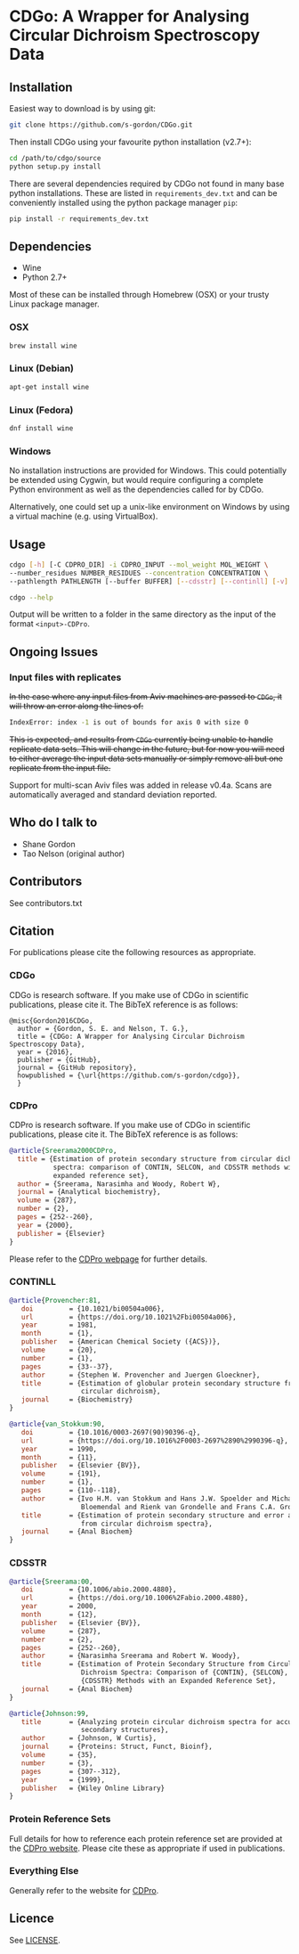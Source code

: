 # CDGo: A Wrapper for Analysing Circular Dichroism Spectroscopy Data

## Installation

Easiest way to download is by using git:

```sh
git clone https://github.com/s-gordon/CDGo.git
```

Then install CDGo using your favourite python installation (v2.7+):

```sh
cd /path/to/cdgo/source
python setup.py install
```

There are several dependencies required by CDGo not found in many base python
installations. These are listed in `requirements_dev.txt` and can be
conveniently installed using the python package manager `pip`:

```sh
pip install -r requirements_dev.txt
```

## Dependencies

* Wine
* Python 2.7+

Most of these can be installed through Homebrew (OSX) or your trusty Linux
package manager.

### OSX ###

```sh
brew install wine
```

### Linux (Debian) ###

```sh
apt-get install wine
```

### Linux (Fedora) ###

```sh
dnf install wine
```

### Windows ###

No installation instructions are provided for Windows. This could potentially be
extended using Cygwin, but would require configuring a complete Python
environment as well as the dependencies called for by CDGo.

Alternatively, one could set up a unix-like environment on Windows by using a
virtual machine (e.g. using VirtualBox).

## Usage

```sh
cdgo [-h] [-C CDPRO_DIR] -i CDPRO_INPUT --mol_weight MOL_WEIGHT \
--number_residues NUMBER_RESIDUES --concentration CONCENTRATION \
--pathlength PATHLENGTH [--buffer BUFFER] [--cdsstr] [--continll] [-v]
```

```sh
cdgo --help
```

Output will be written to a folder in the same directory as the input of the
format `<input>-CDPro`.

## Ongoing Issues

### Input files with replicates ###

~~In the case where any input files from Aviv machines are passed to `CDGo`, it
will throw an error along the lines of:~~

```sh
IndexError: index -1 is out of bounds for axis 0 with size 0
```

~~This is expected, and results from `CDGo` currently being unable to handle
replicate data sets. This will change in the future, but for now you will need
to either average the input data sets manually or simply remove all but one
replicate from the input file.~~

Support for multi-scan Aviv files was added in release v0.4a. Scans are
automatically averaged and standard deviation reported.

## Who do I talk to

* Shane Gordon
* Tao Nelson (original author)

## Contributors

See contributors.txt

## Citation

For publications please cite the following resources as appropriate.

### CDGo

CDGo is research software. If you make use of CDGo in scientific publications,
please cite it. The BibTeX reference is as follows:

```
@misc{Gordon2016CDGo,
  author = {Gordon, S. E. and Nelson, T. G.},
  title = {CDGo: A Wrapper for Analysing Circular Dichroism Spectroscopy Data},
  year = {2016},
  publisher = {GitHub},
  journal = {GitHub repository},
  howpublished = {\url{https://github.com/s-gordon/cdgo}},
  }
```

### CDPro

CDPro is research software. If you make use of CDGo in scientific publications,
please cite it. The BibTeX reference is as follows:

```bib
@article{Sreerama2000CDPro,
  title = {Estimation of protein secondary structure from circular dichroism
           spectra: comparison of CONTIN, SELCON, and CDSSTR methods with an
           expanded reference set},
  author = {Sreerama, Narasimha and Woody, Robert W},
  journal = {Analytical biochemistry},
  volume = {287},
  number = {2},
  pages = {252--260},
  year = {2000},
  publisher = {Elsevier}
}
```

Please refer to the
[CDPro webpage](http://sites.bmb.colostate.edu/sreeram/CDPro/) for further
details.

### CONTINLL ###

```bib
@article{Provencher:81,
   doi         = {10.1021/bi00504a006},
   url         = {https://doi.org/10.1021%2Fbi00504a006},
   year        = 1981,
   month       = {1},
   publisher   = {American Chemical Society ({ACS})},
   volume      = {20},
   number      = {1},
   pages       = {33--37},
   author      = {Stephen W. Provencher and Juergen Gloeckner},
   title       = {Estimation of globular protein secondary structure from
                  circular dichroism},
   journal     = {Biochemistry}
}

@article{van_Stokkum:90,
   doi         = {10.1016/0003-2697(90)90396-q},
   url         = {https://doi.org/10.1016%2F0003-2697%2890%2990396-q},
   year        = 1990,
   month       = {11},
   publisher   = {Elsevier {BV}},
   volume      = {191},
   number      = {1},
   pages       = {110--118},
   author      = {Ivo H.M. van Stokkum and Hans J.W. Spoelder and Michael
                  Bloemendal and Rienk van Grondelle and Frans C.A. Groen},
   title       = {Estimation of protein secondary structure and error analysis
                  from circular dichroism spectra},
   journal     = {Anal Biochem}
}

```

### CDSSTR

```bib
@article{Sreerama:00,
   doi         = {10.1006/abio.2000.4880},
   url         = {https://doi.org/10.1006%2Fabio.2000.4880},
   year        = 2000,
   month       = {12},
   publisher   = {Elsevier {BV}},
   volume      = {287},
   number      = {2},
   pages       = {252--260},
   author      = {Narasimha Sreerama and Robert W. Woody},
   title       = {Estimation of Protein Secondary Structure from Circular
                  Dichroism Spectra: Comparison of {CONTIN}, {SELCON}, and
                  {CDSSTR} Methods with an Expanded Reference Set},
   journal     = {Anal Biochem}
}

@article{Johnson:99,
   title       = {Analyzing protein circular dichroism spectra for accurate
                  secondary structures},
   author      = {Johnson, W Curtis},
   journal     = {Proteins: Struct, Funct, Bioinf},
   volume      = {35},
   number      = {3},
   pages       = {307--312},
   year        = {1999},
   publisher   = {Wiley Online Library}
}
```

### Protein Reference Sets

Full details for how to reference each protein reference set are provided at
the [CDPro website](https://sites.bmb.colostate.edu/sreeram/CDPro/). Please
cite these as appropriate if used in publications.

### Everything Else

Generally refer to the website for
[CDPro](http://sites.bmb.colostate.edu/sreeram/CDPro/).

## Licence

See [LICENSE](https://github.com/s-gordon/CDGo/blob/development/LICENSE).
